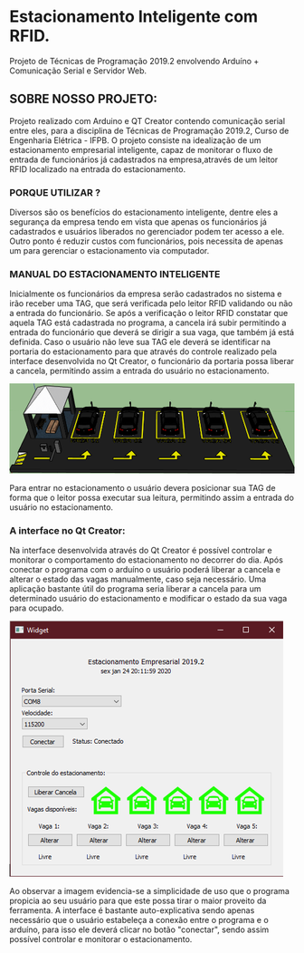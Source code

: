 # Estacionamento Inteligente com RFID.

Projeto de Técnicas de Programação 2019.2 envolvendo Arduíno + Comunicação Serial e Servidor Web.

## SOBRE NOSSO PROJETO:

Projeto realizado com Arduino e QT Creator contendo comunicação serial entre eles, para a disciplina de Técnicas de Programação 2019.2, Curso de Engenharia Elétrica - IFPB. O projeto consiste na idealização de um estacionamento empresarial inteligente, capaz de monitorar o fluxo de entrada de funcionários já cadastrados na empresa,através de um leitor RFID localizado na entrada do estacionamento.

  
### PORQUE UTILIZAR ?

Diversos são os benefícios do estacionamento inteligente, dentre eles a segurança da empresa tendo em vista que apenas os funcionários já cadastrados e usuários liberados no gerenciador podem ter acesso a ele. Outro ponto é reduzir custos com funcionários, pois necessita de apenas um para gerenciar o estacionamento via computador.

### MANUAL DO ESTACIONAMENTO INTELIGENTE

Inicialmente os funcionários da empresa serão cadastrados no sistema e irão receber uma TAG, que será verificada pelo leitor RFID validando ou não a entrada do funcionário. Se após a verificação o leitor RFID constatar que aquela TAG está cadastrada no programa, a cancela irá subir permitindo a entrada do funcionário que deverá se dirigir a sua vaga, que também já está definida. Caso o usuário não leve sua TAG ele deverá se identificar na portaria do estacionamento para que através do controle realizado pela interface desenvolvida no Qt Creator, o funcionário da portaria possa liberar a cancela, permitindo assim a entrada do usuário no estacionamento.

![enter image description here](https://github.com/nicolasrls/EstacionamentoRFID/blob/master/Imagens/ideia2.png)

Para entrar no estacionamento o usuário devera posicionar sua TAG de forma que o leitor possa executar sua leitura, permitindo assim a entrada do usuário no estacionamento.
### A interface no Qt Creator:
Na interface desenvolvida através do Qt Creator é possível controlar e monitorar o comportamento do estacionamento no decorrer do dia. Após conectar o programa com o arduíno o usuário poderá liberar a cancela e alterar o estado das vagas manualmente, caso seja necessário. Uma aplicação bastante útil do programa seria liberar a cancela para um determinado usuário do estacionamento e modificar o estado da sua vaga para ocupado.

![enter image description here](https://github.com/nicolasrls/EstacionamentoRFID/blob/master/Imagens/interface%20grafica.png)

Ao observar a imagem evidencia-se a simplicidade de uso que o programa propicia ao seu usuário para que este possa tirar o maior proveito da ferramenta. A interface é bastante auto-explicativa sendo apenas necessário que o usuário estabeleça a conexão entre o programa e o arduíno, para isso ele deverá clicar no botão "conectar", sendo assim possível controlar e monitorar o estacionamento.


